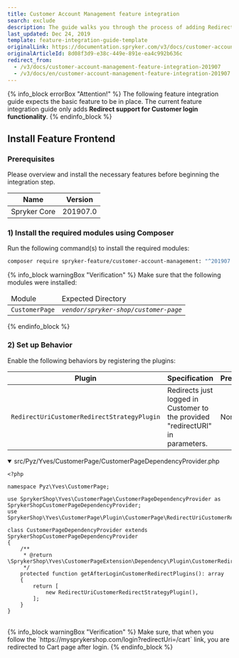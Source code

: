 ```yaml
---
title: Customer Account Management feature integration
search: exclude
description: The guide walks you through the process of adding Redirect support for Customer login functionality to your project.
last_updated: Dec 24, 2019
template: feature-integration-guide-template
originalLink: https://documentation.spryker.com/v3/docs/customer-account-management-feature-integration-201907
originalArticleId: 8d08f3d9-e38c-449e-891e-ea4c992b636c
redirect_from:
  - /v3/docs/customer-account-management-feature-integration-201907
  - /v3/docs/en/customer-account-management-feature-integration-201907
---
```


{% info_block errorBox "Attention!" %}
The following feature integration guide expects the basic feature to be in place. The current feature integration guide only adds **Redirect support for Customer login functionality**.
{% endinfo_block %}

## Install Feature Frontend
### Prerequisites
Please overview and install the necessary features before beginning the integration step.

| Name | Version |
| --- | --- |
| Spryker Core | 201907.0 |

### 1) Install the required modules using Composer
Run the following command(s) to install the required modules:
```bash
composer require spryker-feature/customer-account-management: "^201907.0" --update-with-dependencies
```
{% info_block warningBox "Verification" %}
Make sure that the following modules were installed:<table><thead><tr><td>Module</td><td>Expected Directory</td></tr></thead><tbody><tr><td>`CustomerPage`</td><td><var>`vendor/spryker-shop/customer-page`</td></tr></tbody></table>
{% endinfo_block %}

### 2) Set up Behavior
Enable the following behaviors by registering the plugins:

| Plugin | Specification | Prerequisites | Namespace |
| --- | --- | --- | --- |
| `RedirectUriCustomerRedirectStrategyPlugin` | Redirects just logged in Customer to the provided "redirectURI" in parameters. | None | `SprykerShop\Yves\CustomerPage\Plugin\CustomerPage` |

<details open>
<summary markdown='span'>src/Pyz/Yves/CustomerPage/CustomerPageDependencyProvider.php</summary>

```
<?php

namespace Pyz\Yves\CustomerPage;

use SprykerShop\Yves\CustomerPage\CustomerPageDependencyProvider as SprykerShopCustomerPageDependencyProvider;
use SprykerShop\Yves\CustomerPage\Plugin\CustomerPage\RedirectUriCustomerRedirectStrategyPlugin;

class CustomerPageDependencyProvider extends SprykerShopCustomerPageDependencyProvider
{
    /**
     * @return \SprykerShop\Yves\CustomerPageExtension\Dependency\Plugin\CustomerRedirectStrategyPluginInterface[]
     */
    protected function getAfterLoginCustomerRedirectPlugins(): array
    {
        return [
            new RedirectUriCustomerRedirectStrategyPlugin(),
        ];
    }
}
```    
<br>
</details>
{% info_block warningBox "Verification" %}
Make sure, that when you follow the `https://mysprykershop.com/login?redirectUri=/cart` link, you are redirected to Cart page after login.
{% endinfo_block %}

<!---
 ## Related Features

* Customer API
----!>


